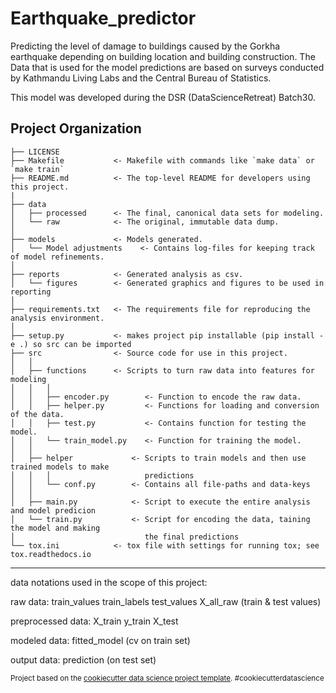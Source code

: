 Earthquake_predictor
==============================

Predicting the level of damage to buildings caused by the Gorkha earthquake depending on building location and building construction. The Data that is used for the model predictions are based on surveys conducted by Kathmandu Living Labs and the Central Bureau of Statistics.

This model was developed during the DSR (DataScienceRetreat) Batch30.

Project Organization
------------

    ├── LICENSE
    ├── Makefile           <- Makefile with commands like `make data` or `make train`
    ├── README.md          <- The top-level README for developers using this project.
    |
    ├── data
    │   ├── processed      <- The final, canonical data sets for modeling.
    │   └── raw            <- The original, immutable data dump.
    │
    ├── models             <- Models generated.  
    │   └── Model adjustments    <- Contains log-files for keeping track of model refinements.
    │
    ├── reports            <- Generated analysis as csv.
    │   └── figures        <- Generated graphics and figures to be used in reporting
    │
    ├── requirements.txt   <- The requirements file for reproducing the analysis environment.
    │
    ├── setup.py           <- makes project pip installable (pip install -e .) so src can be imported
    ├── src                <- Source code for use in this project.
    │   │
    │   ├── functions      <- Scripts to turn raw data into features for modeling
    │   │   │                 
    │   │   ├── encoder.py        <- Function to encode the raw data.
    │   │   ├── helper.py         <- Functions for loading and conversion of the data.
    │   │   ├── test.py           <- Contains function for testing the model.
    │   │   └── train_model.py    <- Function for training the model.
    │   │   
    │   ├── helper             <- Scripts to train models and then use trained models to make 
    │   │   │                     predictions
    │   │   └── conf.py        <- Contains all file-paths and data-keys
    │   │
    │   ├── main.py            <- Script to execute the entire analysis and model predicion
    │   └── train.py           <- Script for encoding the data, taining the model and making 
    │                             the final predictions
    └── tox.ini            <- tox file with settings for running tox; see tox.readthedocs.io


--------

data notations used in the scope of this project:

raw data: 
 train_values 
 train_labels 
 test_values
 X_all_raw (train & test values)

preprocessed data:
 X_train
 y_train
 X_test

modeled data:
 fitted_model (cv on train set)

output data:
 prediction (on test set)

<p><small>Project based on the <a target="_blank" href="https://drivendata.github.io/cookiecutter-data-science/">cookiecutter data science project template</a>. #cookiecutterdatascience</small></p>
